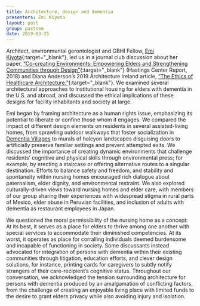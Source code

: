 ```yaml
---
title: Architecture, design and dementia
presenters: Emi Kiyota
layout: post
group: pastsem
date: 2019-03-25
---
```


Architect, environmental gerontologist and GBHI Fellow, [Emi Kiyota](https://www.gbhi.org/emi-kiyota){:target="_blank"}, 
led us in a journal club discussion about her paper, [“Co-creating Environments: Empowering Elders and Strengthening Communities through Design”](https://onlinelibrary.wiley.com/doi/abs/10.1002/hast.913){:target="_blank"} 
(Hastings Center Report, 2018) and Diana Anderson’s 2019 Architecture Ireland article, [“The Ethics of Healthcare Architecture.”](http://www.dochitect.com/the-ethics-of-healthcare-architecture/){:target="_blank"}.
We examined several architectural approaches to institutional housing for elders with dementia in the U.S. and abroad, and discussed 
the ethical implications of these designs for facility inhabitants and society at large.


Emi began by framing architecture as a human rights issue, emphasizing its potential to liberate or confine those whom it engages. 
We compared the impact of different design elements on residents in several assisted-living homes, from sprawling outdoor walkways 
that foster socialization in [Dementia Villages](https://decisionlab.ucsf.edu/pastsem/2018-06-11_dementia-villages/) to murals 
of halcyon landscapes disguising doors to artificially preserve familiar settings and prevent attempted exits. We discussed the
importance of creating dynamic environments that challenge residents’ cognitive and physical skills through environmental press; for 
example, by erecting a staircase or offering alternative routes to a singular destination. Efforts to balance safety and freedom, and 
stability and spontaneity within nursing homes encouraged rich dialogue about paternalism, elder dignity, and environmental 
restraint. We also explored culturally-driven views toward nursing homes and elder care, with members of our group sharing their experiences 
with widespread stigma in rural parts of Mexico, elder abuse in Peruvian facilities, and inclusion of adults with dementia as restaurant 
employees in Japan. 

We questioned the moral permissibility of the nursing home as a concept: At its best, it serves as a place for
elders to thrive among one another with special services to accommodate their diminished competencies. At its worst, it operates as place 
for corralling individuals deemed burdensome and incapable of functioning in society. Some discussants instead advocated for integration 
of persons with dementia within their existing communities through litigation, education efforts, and clever design solutions, for 
instance, printing cards for caregivers to subtly notify strangers of their care-recipient’s cognitive status. Throughout our 
conversation, we acknowledged the tension surrounding architecture for persons with dementia produced by an amalgamation of 
conflicting factors, from the challenge of creating an enjoyable living place with limited funds to the desire to grant elders 
privacy while also avoiding injury and isolation.
